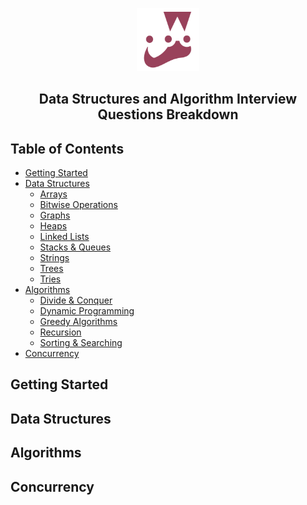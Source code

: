 <!--
## Getting Started

## TODO:

# Problem Statement

# Problem breakdown

# Multiple ideas

# Algorithmic breakdown

# Runtime Analysis

# Time Complexity

# Space Complexity
-->

<!-- Icon -->

<p align="center"><img src="assets/jest.png" width="20%"/></p>

<!-- Title -->

<h2 align="center">Data Structures and Algorithm Interview Questions Breakdown</h2>

## Table of Contents

- [Getting Started](#getting-started)
- [Data Structures](#data-structures)
    - [Arrays](/datastructures/arrays/README.md)
    - [Bitwise Operations](/datastructures/bitwise_operations/README.md)
    - [Graphs](/datastructures/graphs/README.md)
    - [Heaps](/datastructures/heaps/README.md)
    - [Linked Lists](/datastructures/linked_lists/README.md)
    - [Stacks & Queues](/datastructures/stacks_and_queues/README.md)
    - [Strings](/datastructures/strings/README.md)
    - [Trees](/datastructures/trees/README.md)
    - [Tries](/datastructures/tries/README.md)
- [Algorithms](#algorithms)
    - [Divide & Conquer](/algorithms/divide_and_conquer/README.md)
    - [Dynamic Programming](/algorithms/dynamic_programming/README.md)
    - [Greedy Algorithms](/algorithms/greedy_algorithms/README.md)
    - [Recursion](/algorithms/recursion/README.md)
    - [Sorting & Searching](/algorithms/sorting_and_searching/README.md)
- [Concurrency](#concurrency)

## Getting Started

## Data Structures

## Algorithms

## Concurrency


